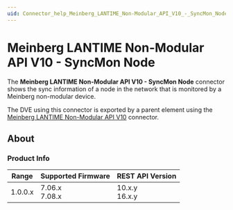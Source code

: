 ```yaml
---
uid: Connector_help_Meinberg_LANTIME_Non-Modular_API_V10_-_SyncMon_Node
---
```


# Meinberg LANTIME Non-Modular API V10 - SyncMon Node

The **Meinberg LANTIME Non-Modular API V10 - SyncMon Node** connector shows the sync information of a node in the network that is monitored by a Meinberg non-modular device.

The DVE using this connector is exported by a parent element using the [Meinberg LANTIME Non-Modular API V10](xref:Connector_help_Meinberg_LANTIME_Non-Modular_API_V10) connector.

## About

### Product Info

| **Range** | **Supported Firmware** | **REST API Version** |
|-----------|------------------------|----------------------|
| 1.0.0.x   | 7.06.x<br>7.08.x       | 10.x.y<br>16.x.y     |
